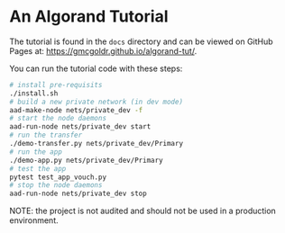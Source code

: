 # An Algorand Tutorial

The tutorial is found in the `docs` directory and can be viewed on GitHub Pages at:
<https://gmcgoldr.github.io/algorand-tut/>.

You can run the tutorial code with these steps:

```bash
# install pre-requisits
./install.sh
# build a new private network (in dev mode)
aad-make-node nets/private_dev -f
# start the node daemons
aad-run-node nets/private_dev start
# run the transfer
./demo-transfer.py nets/private_dev/Primary
# run the app
./demo-app.py nets/private_dev/Primary
# test the app
pytest test_app_vouch.py
# stop the node daemons
aad-run-node nets/private_dev stop
```

NOTE: the project is not audited and should not be used in a production environment.
